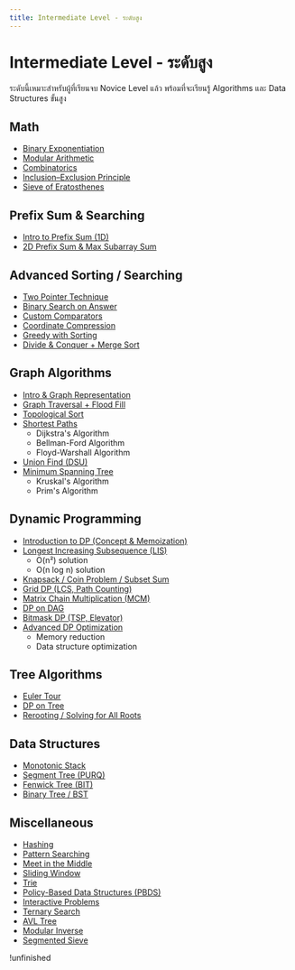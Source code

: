 ```yaml
---
title: Intermediate Level - ระดับสูง
---
```


# Intermediate Level - ระดับสูง

ระดับนี้เหมาะสำหรับผู้ที่เรียนจบ Novice Level แล้ว พร้อมที่จะเรียนรู้ Algorithms และ Data Structures ขั้นสูง

## Math

- [Binary Exponentiation](../intermediate/math/bin-exp.md)
- [Modular Arithmetic](../intermediate/math/mod.md)
- [Combinatorics](../intermediate/math/combi.md)
- [Inclusion–Exclusion Principle](../intermediate/math/inclusion-exclusion.md)
- [Sieve of Eratosthenes](../intermediate/math/sieve.md)

## Prefix Sum & Searching

- [Intro to Prefix Sum (1D)](../intermediate/prefix-sum/intro.md)
- [2D Prefix Sum & Max Subarray Sum](../intermediate/prefix-sum/2d-prefix-sum.md)

## Advanced Sorting / Searching

- [Two Pointer Technique](../intermediate/prefix-sum/two-pointer.md)
- [Binary Search on Answer](../intermediate/searching/bsearch-on-ans.md)
- [Custom Comparators](../intermediate/searching/custom-comparator.md)
- [Coordinate Compression](../intermediate/searching/coordinate-compression.md)
- [Greedy with Sorting](../intermediate/sorting/greedy-sorting.md)
- [Divide & Conquer + Merge Sort](../intermediate/sorting/divide-conquer.md)

## Graph Algorithms

- [Intro & Graph Representation](../intermediate/graph/intro.md)
- [Graph Traversal + Flood Fill](../intermediate/graph/traversal.md)
- [Topological Sort](../intermediate/graph/topo-sort.md)
- [Shortest Paths](../intermediate/graph/shortest-paths.md)
    - Dijkstra's Algorithm
    - Bellman-Ford Algorithm
    - Floyd-Warshall Algorithm
- [Union Find (DSU)](../intermediate/graph/union-find.md)
- [Minimum Spanning Tree](../intermediate/graph/mst.md)
    - Kruskal's Algorithm
    - Prim's Algorithm

## Dynamic Programming

- [Introduction to DP (Concept & Memoization)](../intermediate/dp/intro.md)
- [Longest Increasing Subsequence (LIS)](../intermediate/dp/lis.md)
    - O(n²) solution
    - O(n log n) solution
- [Knapsack / Coin Problem / Subset Sum](../intermediate/dp/knapsack.md)
- [Grid DP (LCS, Path Counting)](../intermediate/dp/grid-dp.md)
- [Matrix Chain Multiplication (MCM)](../intermediate/dp/mcm.md)
- [DP on DAG](../intermediate/dp/dp-on-dag.md)
- [Bitmask DP (TSP, Elevator)](../intermediate/dp/bitmask-dp.md)
- [Advanced DP Optimization](../intermediate/dp/optimization.md)
    - Memory reduction
    - Data structure optimization

## Tree Algorithms

- [Euler Tour](../intermediate/tree/euler-tour.md)
- [DP on Tree](../intermediate/tree/dp-on-tree.md)
- [Rerooting / Solving for All Roots](../intermediate/tree/rerooting.md)

## Data Structures

- [Monotonic Stack](../intermediate/ds/monotonic-stack.md)
- [Segment Tree (PURQ)](../intermediate/ds/segment-tree.md)
- [Fenwick Tree (BIT)](../intermediate/ds/fenwick-tree.md)
- [Binary Tree / BST](../intermediate/ds/bst.md)

## Miscellaneous

- [Hashing](../intermediate/misc/hashing.md)
- [Pattern Searching](../intermediate/misc/pattern-searching.md)
- [Meet in the Middle](../intermediate/misc/meet-in-middle.md)
- [Sliding Window](../intermediate/misc/sliding-window.md)
- [Trie](../intermediate/misc/trie.md)
- [Policy-Based Data Structures (PBDS)](../intermediate/misc/pbds.md)
- [Interactive Problems](../intermediate/misc/interactive.md)
- [Ternary Search](../intermediate/misc/ternary-search.md)
- [AVL Tree](../intermediate/misc/avl-tree.md)
- [Modular Inverse](../intermediate/misc/modular-inverse.md)
- [Segmented Sieve](../intermediate/misc/segmented-sieve.md)
<!-- - [Pragma Optimization](../intermediate/misc/pragma.md) -->

!unfinished
